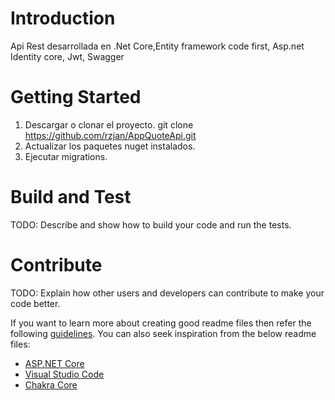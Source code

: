 # Introduction 
Api Rest desarrollada en .Net Core,Entity framework code first, Asp.net Identity core, Jwt, Swagger

# Getting Started
1. Descargar o clonar el proyecto. git clone https://github.com/rzjan/AppQuoteApi.git
2. Actualizar los paquetes nuget instalados.
3. Ejecutar migrations.  

# Build and Test
TODO: Describe and show how to build your code and run the tests. 

# Contribute
TODO: Explain how other users and developers can contribute to make your code better. 

If you want to learn more about creating good readme files then refer the following [guidelines](https://docs.microsoft.com/en-us/azure/devops/repos/git/create-a-readme?view=azure-devops). You can also seek inspiration from the below readme files:
- [ASP.NET Core](https://github.com/aspnet/Home)
- [Visual Studio Code](https://github.com/Microsoft/vscode)
- [Chakra Core](https://github.com/Microsoft/ChakraCore)
